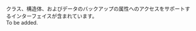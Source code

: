 <Namespace Name="Microsoft.ServiceFabric.Data">
  <Docs>
    <summary>クラス、構造体、およびデータのバックアップの属性へのアクセスをサポートするインターフェイスが含まれています。</summary> 
    <remarks>To be added.</remarks>
  </Docs>
</Namespace>
